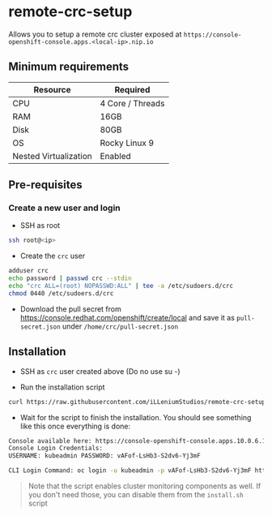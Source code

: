 # remote-crc-setup

Allows you to setup a remote crc cluster exposed at `https://console-openshift-console.apps.<local-ip>.nip.io`

## Minimum requirements

| Resource              | Required         |
|-----------------------|------------------|
| CPU                   | 4 Core / Threads |
| RAM                   | 16GB             |
| Disk                  | 80GB             |
| OS                    | Rocky Linux 9    |
| Nested Virtualization | Enabled          |

## Pre-requisites

### Create a new user and login

- SSH as root

```bash
ssh root@<ip>
```

- Create the `crc` user

```bash
adduser crc
echo password | passwd crc --stdin
echo "crc ALL=(root) NOPASSWD:ALL" | tee -a /etc/sudoers.d/crc
chmod 0440 /etc/sudoers.d/crc
```

- Download the pull secret from https://console.redhat.com/openshift/create/local and save it as `pull-secret.json` under `/home/crc/pull-secret.json`

## Installation

- SSH as `crc` user created above (Do no use su -)

- Run the installation script
```bash
curl https://raw.githubusercontent.com/iLLeniumStudios/remote-crc-setup/main/install.sh | bash
```

- Wait for the script to finish the installation. You should see something like this once everything is done:

```bash
Console available here: https://console-openshift-console.apps.10.0.6.188.nip.io
Console Login Credentials:
USERNAME: kubeadmin PASSWORD: vAFof-LsHb3-S2dv6-Yj3mF

CLI Login Command: oc login -u kubeadmin -p vAFof-LsHb3-S2dv6-Yj3mF https://api.10.0.6.188.nip.io:6443
```

> Note that the script enables cluster monitoring components as well. If you don't need those, you can disable them from the `install.sh` script
